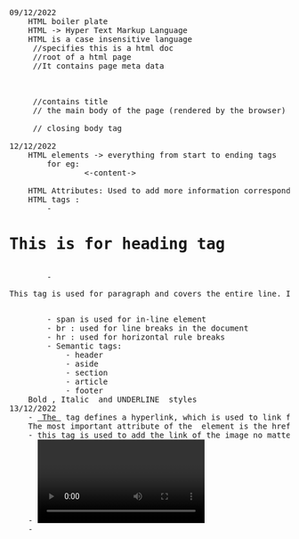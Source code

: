 <pre>
09/12/2022
    HTML boiler plate
    HTML -> Hyper Text Markup Language
    HTML is a case insensitive language
    <!DOCTYPE html> //specifies this is a html doc
    <html lang="en"> //root of a html page
    <head> //It contains page meta data
    <meta charset="UTF-8">
    <meta http-equiv="X-UA-Compatible" content="IE=edge">
    <meta name="viewport" content="width=device-width, initial-scale=1.0">
    <title>Document</title> //contains title
    </head> // the main body of the page (rendered by the browser)
    <body>
    </body> // closing body tag
    </html>
12/12/2022
    HTML elements -> everything from start to ending tags
        for eg: <body>
                <-content->
                </body>
    HTML Attributes: Used to add more information corresponding to an HTML Tags            
    HTML tags :
        - <h1>This is for heading tag</h1>
        - <p>This tag is used for paragraph and covers the entire line. It is a blocked-line element</p>
        - <span>span is used for in-line element</span>
        - br : used for line breaks in the document
        - hr : used for horizontal rule breaks
        - Semantic tags:
            - header
            - aside
            - section
            - article
            - footer
    Bold <b></b>, Italic <i></i> and UNDERLINE <u></u> styles
13/12/2022
    - <a href> The <a> tag defines a hyperlink, which is used to link from one page to another.
    The most important attribute of the <a> element is the href attribute, which indicates the link's destination
    - <img>this tag is used to add the link of the image no matter that the image is in our local system or from the internet
    - <video>this is almost similar to img tag</video>
    - <audio> this is used to add audio to the webpage</audio>
</pre>        